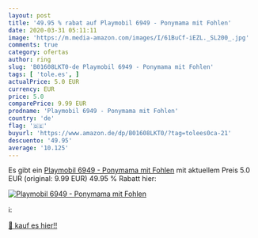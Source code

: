 ```yaml
---
layout: post
title: '49.95 % rabat auf Playmobil 6949 - Ponymama mit Fohlen'
date: 2020-03-31 05:11:11
image: 'https://m.media-amazon.com/images/I/61BuCf-iEZL._SL200_.jpg'
comments: true
category: ofertas
author: ring
slug: 'B01608LKT0-de Playmobil 6949 - Ponymama mit Fohlen'
tags: [ 'tole.es', ]
actualPrice: 5.0 EUR
currency: EUR
price: 5.0
comparePrice: 9.99 EUR
prodname: 'Playmobil 6949 - Ponymama mit Fohlen'
country: 'de'
flag: '🇩🇪'
buyurl: 'https://www.amazon.de/dp/B01608LKT0/?tag=tolees0ca-21'
descuento: '49.95'
average: '10.125'
---
```


Es gibt ein [Playmobil 6949 - Ponymama mit Fohlen](https://www.amazon.de/dp/B01608LKT0/?tag=tolees0ca-21) mit aktuellem Preis 5.0 EUR (original: 9.99 EUR) 49.95 % Rabatt hier:

[![Playmobil 6949 - Ponymama mit Fohlen](https://m.media-amazon.com/images/I/61BuCf-iEZL._SL200_.jpg)](https://www.amazon.de/dp/B01608LKT0/?tag=tolees0ca-21)

ℹ️:


[🛒 kauf es hier!!](https://www.amazon.de/dp/B01608LKT0/?tag=tolees0ca-21)
